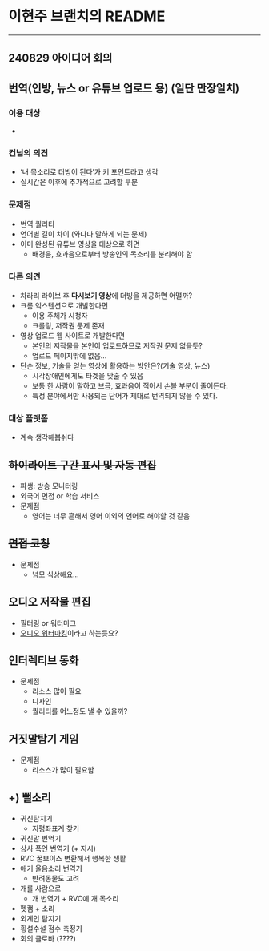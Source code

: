 # 이현주 브랜치의 README
------
## 240829 아이디어 회의

## 번역(인방, 뉴스 or 유튜브 업로드 용) (일단 만장일치)

### 이용 대상

- 

### 컨님의 의견

- ‘내 목소리로 더빙이 된다’가 키 포인트라고 생각
- 실시간은 이후에 추가적으로 고려할 부분

### 문제점

- 번역 퀄리티
- 언어별 길이 차이 (와다다 말하게 되는 문제)
- 이미 완성된 유튜브 영상을 대상으로 하면
    - 배경음, 효과음으로부터 방송인의 목소리를 분리해야 함

### 다른 의견

- 차라리 라이브 후 **다시보기 영상**에 더빙을 제공하면 어떨까?
- 크롬 익스텐션으로 개발한다면
    - 이용 주체가 시청자
    - 크롤링, 저작권 문제 존재
- 영상 업로드 웹 사이트로 개발한다면
    - 본인의 저작물을 본인이 업로드하므로 저작권 문제 없을듯?
    - 업로드 페이지밖에 없음…
- 단순 정보, 기술을 얻는 영상에 활용하는 방안은?(기술 영상, 뉴스)
    - 시각장애인에게도 타겟을 맞출 수 있음
    - 보통 한 사람이 말하고 브금, 효과음이 적어서 손볼 부분이 줄어든다.
    - 특정 분야에서만 사용되는 단어가 제대로 번역되지 않을 수 있다.

### 대상 플랫폼

- 계속 생각해봅쉬다

## ~~하이라이트 구간 표시 및 자동 편집~~

- 파생: 방송 모니터링
- 외국어 면접 or 학습 서비스
- 문제점
    - 영어는 너무 흔해서 영어 이외의 언어로 해야할 것 같음

## ~~면접 코칭~~

- 문제점
    - 넘모 식상해요…

## 오디오 저작물 편집

- 필터링 or 워터마크
- [오디오 워터마킹](https://blog.naver.com/kcc_press/223509138643)이라고 하는듯요?

## 인터렉티브 동화

- 문제점
    - 리소스 많이 필요
    - 디자인
    - 퀄리티를 어느정도 낼 수 있을까?

## 거짓말탐기 게임

- 문제점
    - 리소스가 많이 필요함

## +) 뻘소리

- 귀신탐지기
    - 지평좌표계 찾기
- 귀신말 번역기
- 상사 폭언 번역기 (+ 지시)
- RVC 꿀보이스 변환해서 행복한 생활
- 애기 울음소리 번역기
    - 반려동물도 고려
- 개를 사람으로
    - 개 번역기 + RVC에 개 목소리
- 펫캠 + 소리
- 외계인 탐지기
- 횡설수설 점수 측정기
- 회의 클로바 (????)